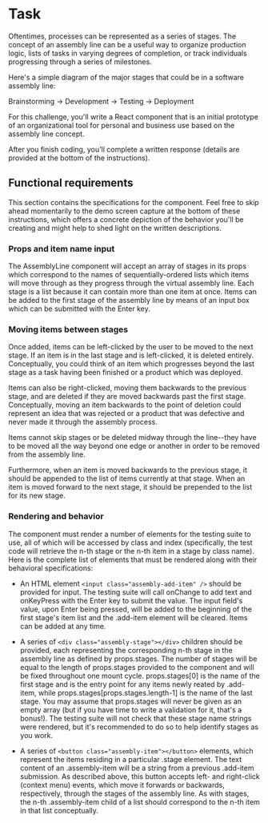 # Task
Oftentimes, processes can be represented as a series of stages. The concept of an assembly line can be a useful way to organize production logic, lists of tasks in varying degrees of completion, or track individuals progressing through a series of milestones.

Here's a simple diagram of the major stages that could be in a software assembly line:

Brainstorming -> Development -> Testing -> Deployment

For this challenge, you'll write a React component that is an initial prototype of an organizational tool for personal and business use based on the assembly line concept.

After you finish coding, you'll complete a written response (details are provided at the bottom of the instructions).

## Functional requirements
This section contains the specifications for the component. Feel free to skip ahead momentarily to the demo screen capture at the bottom of these instructions, which offers a concrete depiction of the behavior you'll be creating and might help to shed light on the written descriptions.

### Props and item name input
The AssemblyLine component will accept an array of stages in its props which correspond to the names of sequentially-ordered lists which items will move through as they progress through the virtual assembly line. Each stage is a list because it can contain more than one item at once. Items can be added to the first stage of the assembly line by means of an input box which can be submitted with the Enter key.

### Moving items between stages
Once added, items can be left-clicked by the user to be moved to the next stage. If an item is in the last stage and is left-clicked, it is deleted entirely. Conceptually, you could think of an item which progresses beyond the last stage as a task having been finished or a product which was deployed.

Items can also be right-clicked, moving them backwards to the previous stage, and are deleted if they are moved backwards past the first stage. Conceptually, moving an item backwards to the point of deletion could represent an idea that was rejected or a product that was defective and never made it through the assembly process.

Items cannot skip stages or be deleted midway through the line--they have to be moved all the way beyond one edge or another in order to be removed from the assembly line.

Furthermore, when an item is moved backwards to the previous stage, it should be appended to the list of items currently at that stage. When an item is moved forward to the next stage, it should be prepended to the list for its new stage.

### Rendering and behavior
The component must render a number of elements for the testing suite to use, all of which will be accessed by class and index (specifically, the test code will retrieve the n-th stage or the n-th item in a stage by class name). Here is the complete list of elements that must be rendered along with their behavioral specifications:

- An HTML element `<input class="assembly-add-item" />` should be provided for input. The testing suite will call onChange to add text and onKeyPress with the Enter key to submit the value. The input field's value, upon Enter being pressed, will be added to the beginning of the first stage's item list and the .add-item element will be cleared. Items can be added at any time.

- A series of `<div class="assembly-stage"></div>` children should be provided, each representing the corresponding n-th stage in the assembly line as defined by props.stages. The number of stages will be equal to the length of props.stages provided to the component and will be fixed throughout one mount cycle. props.stages[0] is the name of the first stage and is the entry point for any items newly reated by .add-item, while props.stages[props.stages.length-1] is the name of the last stage. You may assume that props.stages will never be given as an empty array (but if you have time to write a validation for it, that's a bonus!). The testing suite will not check that these stage name strings were rendered, but it's recommended to do so to help identify stages as you work.

- A series of `<button class="assembly-item"></button>` elements, which represent the items residing in a particular .stage element. The text content of an .assembly-item will be a string from a previous .add-item submission. As described above, this button accepts left- and right-click (context menu) events, which move it forwards or backwards, respectively, through the stages of the assembly line. As with stages, the n-th .assembly-item child of a list should correspond to the n-th item in that list conceptually.
